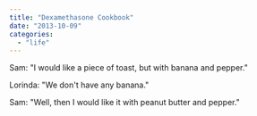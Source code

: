 ```yaml
---
title: "Dexamethasone Cookbook"
date: "2013-10-09"
categories: 
  - "life"
---
```


Sam: "I would like a piece of toast, but with banana and pepper."

Lorinda: "We don't have any banana."

Sam: "Well, then I would like it with peanut butter and pepper."
